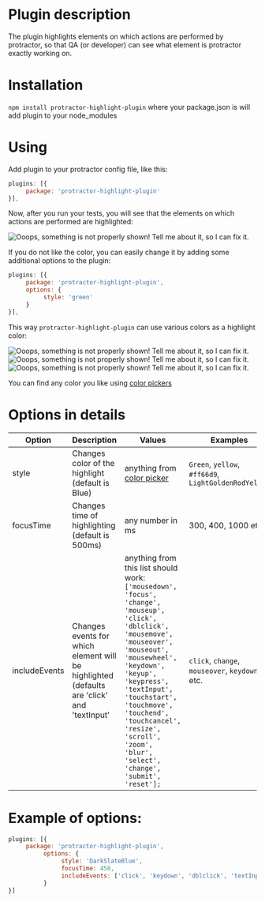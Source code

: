 # Plugin description

The plugin highlights elements on which actions are performed by protractor, so that QA (or developer) can see what element is protractor exactly working on.
# Installation

`npm install protractor-highlight-plugin` where your package.json is will add plugin to your node_modules

# Using

Add plugin to your protractor config file, like this:

```javascript
plugins: [{
     package: 'protractor-highlight-plugin'
}],
```

Now, after you run your tests, you will see that the elements on which actions are performed are highlighted:

![Ooops, something is not properly shown! Tell me about it, so I can fix it.](https://i.imgur.com/QR4xx2a.png)

If you do not like the color, you can easily change it by adding some additional options to the plugin:

```javascript
plugins: [{
     package: 'protractor-highlight-plugin',
     options: {
          style: 'green'
     }
}],
```

This way `protractor-highlight-plugin` can use various colors as a highlight color:

![Ooops, something is not properly shown! Tell me about it, so I can fix it.](https://i.imgur.com/W4rh6vy.png)
![Ooops, something is not properly shown! Tell me about it, so I can fix it.](https://i.imgur.com/nEdDIgi.png)
![Ooops, something is not properly shown! Tell me about it, so I can fix it.](https://i.imgur.com/0J4Fdw1.png)

You can find any color you like using [color pickers](https://www.w3schools.com/colors/colors_picker.asp)

# Options in details

| Option        | Description |Values           | Examples  |
| ------------- |-------------|-------------|-----|
| style      | Changes color of the highlight (default is Blue) | anything from [color picker](https://www.w3schools.com/colors/colors_picker.asp) | `Green`, `yellow`, `#ff66d9`, `LightGoldenRodYellow`  |
| focusTime     | Changes time of highlighting (default is 500ms) | any number in ms| 300, 400, 1000 etc. |
| includeEvents | Changes events for which element will be highlighted (defaults are 'click' and 'textInput' | anything from this list should work: `['mousedown', 'focus', 'change', 'mouseup', 'click', 'dblclick', 'mousemove', 'mouseover', 'mouseout', 'mousewheel', 'keydown', 'keyup', 'keypress', 'textInput', 'touchstart', 'touchmove', 'touchend', 'touchcancel', 'resize', 'scroll', 'zoom', 'blur', 'select', 'change', 'submit', 'reset'];`     | `click`, `change`, `mouseover`, `keydown` etc. |

# Example of options:

```javascript
plugins: [{
     package: 'protractor-highlight-plugin',
          options: {
               style: 'DarkSlateBlue',
               focusTime: 450,
               includeEvents: ['click', 'keydown', 'dblclick', 'textInput']
          }
}]
```
